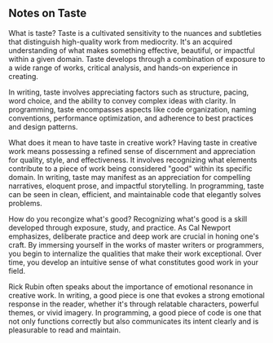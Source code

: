 
## Notes on Taste

What is taste?
Taste is a cultivated sensitivity to the nuances and subtleties that distinguish high-quality work from mediocrity. It's an acquired understanding of what makes something effective, beautiful, or impactful within a given domain. Taste develops through a combination of exposure to a wide range of works, critical analysis, and hands-on experience in creating.

In writing, taste involves appreciating factors such as structure, pacing, word choice, and the ability to convey complex ideas with clarity. In programming, taste encompasses aspects like code organization, naming conventions, performance optimization, and adherence to best practices and design patterns.

What does it mean to have taste in creative work?
Having taste in creative work means possessing a refined sense of discernment and appreciation for quality, style, and effectiveness. It involves recognizing what elements contribute to a piece of work being considered "good" within its specific domain. In writing, taste may manifest as an appreciation for compelling narratives, eloquent prose, and impactful storytelling. In programming, taste can be seen in clean, efficient, and maintainable code that elegantly solves problems.

How do you recongize what's good?
Recognizing what's good is a skill developed through exposure, study, and practice. As Cal Newport emphasizes, deliberate practice and deep work are crucial in honing one's craft. By immersing yourself in the works of master writers or programmers, you begin to internalize the qualities that make their work exceptional. Over time, you develop an intuitive sense of what constitutes good work in your field.

Rick Rubin often speaks about the importance of emotional resonance in creative work. In writing, a good piece is one that evokes a strong emotional response in the reader, whether it's through relatable characters, powerful themes, or vivid imagery. In programming, a good piece of code is one that not only functions correctly but also communicates its intent clearly and is pleasurable to read and maintain.

